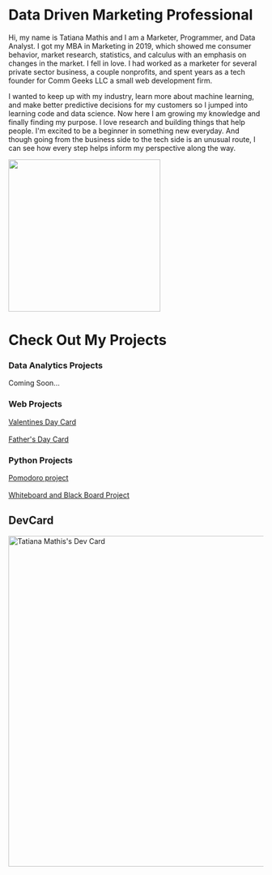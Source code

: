 # Data Driven Marketing Professional
Hi, my name is Tatiana Mathis and I am a Marketer, Programmer, and Data Analyst.
I got my MBA in Marketing in 2019, which showed me consumer behavior, market research, statistics, and calculus with an emphasis on changes in the market. 
I fell in love. I had worked as a marketer for several private sector business, a couple nonprofits, and spent years as a tech founder for Comm Geeks LLC a small web development firm. 

I wanted to keep up with my industry, learn more about machine learning, and make better predictive decisions for my customers so I jumped into learning code and data science.
Now here I am growing my knowledge and finally finding my purpose. I love research and building things that help people. 
I'm excited to be a beginner in something new everyday. And though going from the business side to the tech side is an unusual route, I can see how every step helps inform my perspective along the way.

<img src="https://github.com/mindfultatiana/mindfultatiana/assets/13071148/ee4c3823-4746-456e-a8ec-4d4894fd91d8" width="300">

# Check Out My Projects

### Data Analytics Projects
Coming Soon...

### Web Projects
[Valentines Day Card](https://github.com/mindfultatiana/valentinesday2024) <br></br>
[Father's Day Card](https://github.com/mindfultatiana/fathersday2024)

### Python Projects
[Pomodoro project](https://github.com/mindfultatiana/beginnerPython/tree/main/Pomodoro) <br></br>
[Whiteboard and Black Board Project](https://github.com/mindfultatiana/beginnerPython/tree/main/whiteBoard)

## DevCard
<a href="https://app.daily.dev/mindfultatiana"><img src="https://api.daily.dev/devcards/v2/4Ip0Wign9iPYa1xMGoscF.png?r=t7a&type=wide" width="652" alt="Tatiana Mathis's Dev Card"/></a>

